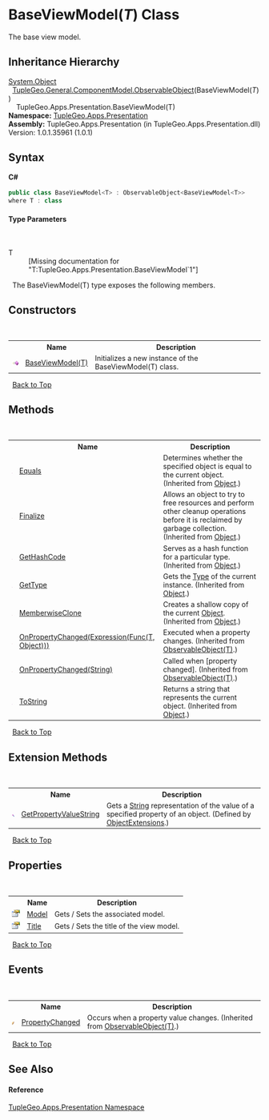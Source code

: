 # BaseViewModel(*T*) Class
 

The base view model.


## Inheritance Hierarchy
<a href="http://msdn2.microsoft.com/en-us/library/e5kfa45b" target="_blank">System.Object</a><br />&nbsp;&nbsp;<a href="T_TupleGeo_General_ComponentModel_ObservableObject_1">TupleGeo.General.ComponentModel.ObservableObject</a>(BaseViewModel(*T*))<br />&nbsp;&nbsp;&nbsp;&nbsp;TupleGeo.Apps.Presentation.BaseViewModel(T)<br />
**Namespace:**&nbsp;<a href="N_TupleGeo_Apps_Presentation">TupleGeo.Apps.Presentation</a><br />**Assembly:**&nbsp;TupleGeo.Apps.Presentation (in TupleGeo.Apps.Presentation.dll) Version: 1.0.1.35961 (1.0.1)

## Syntax

**C#**<br />
``` C#
public class BaseViewModel<T> : ObservableObject<BaseViewModel<T>>
where T : class

```


#### Type Parameters
&nbsp;<dl><dt>T</dt><dd>\[Missing <typeparam name="T"/> documentation for "T:TupleGeo.Apps.Presentation.BaseViewModel`1"\]</dd></dl>&nbsp;
The BaseViewModel(T) type exposes the following members.


## Constructors
&nbsp;<table><tr><th></th><th>Name</th><th>Description</th></tr><tr><td>![Public method](media/pubmethod.gif "Public method")</td><td><a href="M_TupleGeo_Apps_Presentation_BaseViewModel_1__ctor">BaseViewModel(T)</a></td><td>
Initializes a new instance of the BaseViewModel(T) class.</td></tr></table>&nbsp;
<a href="#baseviewmodel(*t*)-class">Back to Top</a>

## Methods
&nbsp;<table><tr><th></th><th>Name</th><th>Description</th></tr><tr><td>![Public method](media/pubmethod.gif "Public method")</td><td><a href="http://msdn2.microsoft.com/en-us/library/bsc2ak47" target="_blank">Equals</a></td><td>
Determines whether the specified object is equal to the current object.
 (Inherited from <a href="http://msdn2.microsoft.com/en-us/library/e5kfa45b" target="_blank">Object</a>.)</td></tr><tr><td>![Protected method](media/protmethod.gif "Protected method")</td><td><a href="http://msdn2.microsoft.com/en-us/library/4k87zsw7" target="_blank">Finalize</a></td><td>
Allows an object to try to free resources and perform other cleanup operations before it is reclaimed by garbage collection.
 (Inherited from <a href="http://msdn2.microsoft.com/en-us/library/e5kfa45b" target="_blank">Object</a>.)</td></tr><tr><td>![Public method](media/pubmethod.gif "Public method")</td><td><a href="http://msdn2.microsoft.com/en-us/library/zdee4b3y" target="_blank">GetHashCode</a></td><td>
Serves as a hash function for a particular type.
 (Inherited from <a href="http://msdn2.microsoft.com/en-us/library/e5kfa45b" target="_blank">Object</a>.)</td></tr><tr><td>![Public method](media/pubmethod.gif "Public method")</td><td><a href="http://msdn2.microsoft.com/en-us/library/dfwy45w9" target="_blank">GetType</a></td><td>
Gets the <a href="http://msdn2.microsoft.com/en-us/library/42892f65" target="_blank">Type</a> of the current instance.
 (Inherited from <a href="http://msdn2.microsoft.com/en-us/library/e5kfa45b" target="_blank">Object</a>.)</td></tr><tr><td>![Protected method](media/protmethod.gif "Protected method")</td><td><a href="http://msdn2.microsoft.com/en-us/library/57ctke0a" target="_blank">MemberwiseClone</a></td><td>
Creates a shallow copy of the current <a href="http://msdn2.microsoft.com/en-us/library/e5kfa45b" target="_blank">Object</a>.
 (Inherited from <a href="http://msdn2.microsoft.com/en-us/library/e5kfa45b" target="_blank">Object</a>.)</td></tr><tr><td>![Protected method](media/protmethod.gif "Protected method")</td><td><a href="M_TupleGeo_General_ComponentModel_ObservableObject_1_OnPropertyChanged">OnPropertyChanged(Expression(Func(T, Object)))</a></td><td>
Executed when a property changes.
 (Inherited from <a href="T_TupleGeo_General_ComponentModel_ObservableObject_1">ObservableObject(T)</a>.)</td></tr><tr><td>![Protected method](media/protmethod.gif "Protected method")</td><td><a href="M_TupleGeo_General_ComponentModel_ObservableObject_1_OnPropertyChanged_1">OnPropertyChanged(String)</a></td><td>
Called when [property changed].
 (Inherited from <a href="T_TupleGeo_General_ComponentModel_ObservableObject_1">ObservableObject(T)</a>.)</td></tr><tr><td>![Public method](media/pubmethod.gif "Public method")</td><td><a href="http://msdn2.microsoft.com/en-us/library/7bxwbwt2" target="_blank">ToString</a></td><td>
Returns a string that represents the current object.
 (Inherited from <a href="http://msdn2.microsoft.com/en-us/library/e5kfa45b" target="_blank">Object</a>.)</td></tr></table>&nbsp;
<a href="#baseviewmodel(*t*)-class">Back to Top</a>

## Extension Methods
&nbsp;<table><tr><th></th><th>Name</th><th>Description</th></tr><tr><td>![Public Extension Method](media/pubextension.gif "Public Extension Method")</td><td><a href="M_TupleGeo_General_ObjectExtensions_GetPropertyValueString">GetPropertyValueString</a></td><td>
Gets a <a href="http://msdn2.microsoft.com/en-us/library/s1wwdcbf" target="_blank">String</a> representation of the value of a specified property of an object.
 (Defined by <a href="T_TupleGeo_General_ObjectExtensions">ObjectExtensions</a>.)</td></tr></table>&nbsp;
<a href="#baseviewmodel(*t*)-class">Back to Top</a>

## Properties
&nbsp;<table><tr><th></th><th>Name</th><th>Description</th></tr><tr><td>![Public property](media/pubproperty.gif "Public property")</td><td><a href="P_TupleGeo_Apps_Presentation_BaseViewModel_1_Model">Model</a></td><td>
Gets / Sets the associated model.</td></tr><tr><td>![Public property](media/pubproperty.gif "Public property")</td><td><a href="P_TupleGeo_Apps_Presentation_BaseViewModel_1_Title">Title</a></td><td>
Gets / Sets the title of the view model.</td></tr></table>&nbsp;
<a href="#baseviewmodel(*t*)-class">Back to Top</a>

## Events
&nbsp;<table><tr><th></th><th>Name</th><th>Description</th></tr><tr><td>![Public event](media/pubevent.gif "Public event")</td><td><a href="E_TupleGeo_General_ComponentModel_ObservableObject_1_PropertyChanged">PropertyChanged</a></td><td>
Occurs when a property value changes.
 (Inherited from <a href="T_TupleGeo_General_ComponentModel_ObservableObject_1">ObservableObject(T)</a>.)</td></tr></table>&nbsp;
<a href="#baseviewmodel(*t*)-class">Back to Top</a>

## See Also


#### Reference
<a href="N_TupleGeo_Apps_Presentation">TupleGeo.Apps.Presentation Namespace</a><br />